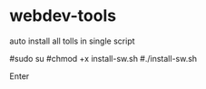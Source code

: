 # webdev-tools

auto install all tolls in single script 

#sudo su
#chmod +x install-sw.sh
#./install-sw.sh

Enter
